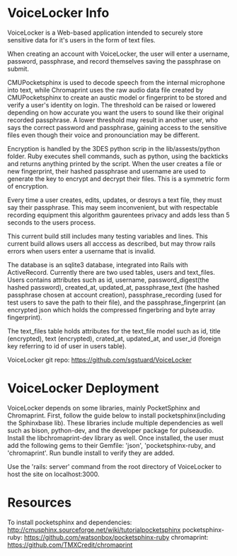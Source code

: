 # VoiceLocker Info

VoiceLocker is a Web-based application intended to securely store sensitive data for it's users in the form of text files.

When creating an account with VoiceLocker, the user will enter a username, password, passphrase, and record themselves saving the passphrase on submit.

CMUPocketsphinx is used to decode speech from the internal microphone into text, while Chromaprint uses the raw audio data file created by
CMUPocketsphinx to create an austic model or fingerprint to be stored and verify a user's identity on login. The threshold can be raised or lowered
depending on how accurate you want the users to sound like their original recorded passphrase. A lower threshold may result in another user, who says the correct password and passphrase,
gaining access to the sensitive files even though their voice and pronounciation may be different.

Encryption is handled by the 3DES python scrip in the lib/assests/python folder. Ruby executes shell commands, such as python, using the backticks and returns anything printed by the script.
When the user creates a file or new fingerprint, their hashed passphrase and username are used to generate the key
to encrypt and decrypt their files. This is a symmetric form of encryption.

Every time a user creates, edits, updates, or desroys a text file, they must say their passphrase. This may seem inconvenient, but with respectable recording equipment this algorithm gaurentees
privacy and adds less than 5 seconds to the users process.

This current build still includes many testing variables and lines. This current build allows users all acccess as described, but may throw rails errors when users enter a username that is invalid.

The database is an sqlite3 database, integrated into Rails with ActiveRecord. Currently there are two used tables, users and text_files. Users contains attributes such as id, username,
password_digest(the hashed password), created_at, updated_at, passphrase_text (the hashed passphrase chosen at account creation), passphrase_recording (used for test users to save the path to their file),
and the passphrase_fingerprint (an encrypted json which holds the compressed fingerbring and byte array fingerprint).

The text_files table holds attributes for the text_file model such as id, title (encrypted), text (encrypted), crated_at, updated_at, and user_id (foreign key referring to id of user in users table).

VoiceLocker git repo: https://github.com/sgstuard/VoiceLocker


# VoiceLocker Deployment

VoiceLocker depends on some libraries, mainly PocketSphinx and Chromaprint. First, follow the guide below to install pocketsphinx(including the Sphinxbase lib). These libraries include multiple
dependencies as well such as bison, python-dev, and the developer package for pulseaudio. Install the libchromaprint-dev library as well. Once installed, the user must add the following gems to their Gemfile: 'json', 'pocketsphinx-ruby, and
'chromaprint'. Run bundle install to verify they are added.

Use the 'rails: server' command from the root directory of VoiceLocker to host the site on localhost:3000.


# Resources

To install pocketsphinx and dependencies: http://cmusphinx.sourceforge.net/wiki/tutorialpocketsphinx
pocketsphinx-ruby: https://github.com/watsonbox/pocketsphinx-ruby
chromaprint: https://github.com/TMXCredit/chromaprint